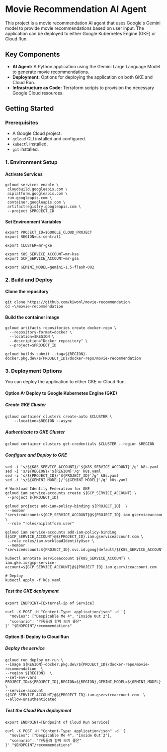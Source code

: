 # Movie Recommendation AI Agent

This project is a movie recommendation AI agent that uses Google's Gemini model to provide movie recommendations based on user input. The application can be deployed to either Google Kubernetes Engine (GKE) or Cloud Run.

## Key Components

*   **AI Agent:** A Python application using the Gemini Large Language Model to generate movie recommendations.
*   **Deployment:** Options for deploying the application on both GKE and Cloud Run.
*   **Infrastructure as Code:** Terraform scripts to provision the necessary Google Cloud resources.

## Getting Started

### Prerequisites

*   A Google Cloud project.
*   `gcloud` CLI installed and configured.
*   `kubectl` installed.
*   `git` installed.

### 1. Environment Setup

#### Activate Services
```
gcloud services enable \
 cloudbuild.googleapis.com \
 aiplatform.googleapis.com \
 run.googleapis.com \
 container.googleapis.com \
 artifactregistry.googleapis.com \
 --project $PROJECT_ID
```

#### Set Environment Variables
```
export PROJECT_ID=$GOOGLE_CLOUD_PROJECT
export REGION=us-central1

export CLUSTER=mr-gke

export K8S_SERVICE_ACCOUNT=mr-ksa
export GCP_SERVICE_ACCOUNT=mr-gsa

export GEMINI_MODEL=gemini-1.5-flash-002
```

### 2. Build and Deploy

#### Clone the repository
```
git clone https://github.com/kiwonl/movie-recommendation
cd ~\/movie-recommendation
```

#### Build the container image
```
gcloud artifacts repositories create docker-repo \
  --repository-format=docker \
  --location=$REGION \
  --description="Docker repository" \
  --project=$PROJECT_ID

gcloud builds submit --tag=${REGION}-docker.pkg.dev/${PROJECT_ID}/docker-repo/movie-recommendation
```

### 3. Deployment Options

You can deploy the application to either GKE or Cloud Run.

#### Option A: Deploy to Google Kubernetes Engine (GKE)

##### Create GKE Cluster
```
gcloud container clusters create-auto $CLUSTER \
    --location=$REGION --async
```

##### Authenticate to GKE Cluster
```
gcloud container clusters get-credentials $CLUSTER --region $REGION
```

##### Configure and Deploy to GKE
```
sed -i 's/${K8S_SERVICE_ACCOUNT}/'${K8S_SERVICE_ACCOUNT}'/g' k8s.yaml
sed -i 's/${REGION}/'${REGION}'/g' k8s.yaml
sed -i 's/${PROJECT_ID}/'${PROJECT_ID}'/g' k8s.yaml
sed -i 's/${GEMINI_MODEL}/'${GEMINI_MODEL}'/g' k8s.yaml

# Workload Identity Federation for GKE
gcloud iam service-accounts create ${GCP_SERVICE_ACCOUNT} \
 --project ${PROJECT_ID}

gcloud projects add-iam-policy-binding ${PROJECT_ID}  \
 --member "serviceAccount:${GCP_SERVICE_ACCOUNT}@${PROJECT_ID}.iam.gserviceaccount.com"  \
 --role "roles/aiplatform.user"

gcloud iam service-accounts add-iam-policy-binding ${GCP_SERVICE_ACCOUNT}@${PROJECT_ID}.iam.gserviceaccount.com \
 --role roles/iam.workloadIdentityUser \
 --member "serviceAccount:${PROJECT_ID}.svc.id.goog[default/${K8S_SERVICE_ACCOUNT}]"

kubectl annotate serviceaccount ${K8S_SERVICE_ACCOUNT} \
iam.gke.io/gcp-service-account=${GCP_SERVICE_ACCOUNT}@${PROJECT_ID}.iam.gserviceaccount.com

# Deploy
kubectl apply -f k8s.yaml
```

##### Test the GKE deployment
```
export ENDPOINT=[External-ip of Service]

curl -X POST -H "Content-Type: application/json" -d '{
  "movies": ["Despicable Me 4", "Inside Out 2"],
  "scenario": "가족들과 함께 보기 좋은"
}' "$ENDPOINT/recommendations"
```

#### Option B: Deploy to Cloud Run

##### Deploy the service
```
gcloud run deploy mr-run \
--image ${REGION}-docker.pkg.dev/${PROJECT_ID}/docker-repo/movie-recommendation  \
--region ${REGION}  \
--set-env-vars PROJECT_ID=${PROJECT_ID},REGION=${REGION},GEMINI_MODEL=${GEMINI_MODEL} \
--service-account ${GCP_SERVICE_ACCOUNT}@${PROJECT_ID}.iam.gserviceaccount.com  \
--allow-unauthenticated
```

##### Test the Cloud Run deployment
```
export ENDPOINT=[Endpoint of Cloud Run Service]

curl -X POST -H "Content-Type: application/json" -d '{
  "movies": ["Despicable Me 4", "Inside Out 2"],
  "scenario": "가족들과 함께 보기 좋은"
}' "$ENDPOINT/recommendations"
```